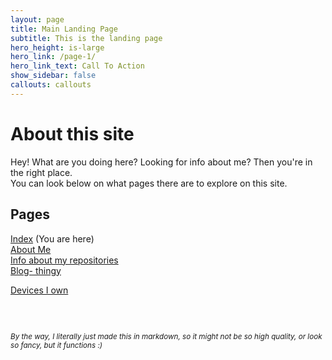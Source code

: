 ```yaml
---
layout: page
title: Main Landing Page
subtitle: This is the landing page
hero_height: is-large
hero_link: /page-1/
hero_link_text: Call To Action
show_sidebar: false
callouts: callouts
---
```


<!-- THIS SITE IS LICENSED UNDER THE CIR-LICENSE. FOR MORE INFO VISIT https://github.com/Yuri010/CIR-License/
ORIGINAL CAN BE FOUND AT https://github.com/Yuri010/CIR-License/blob/main/License.md -->

# About this site
Hey! What are you doing here? Looking for info about me? Then you're in the right place.\
You can look below on what pages there are to explore on this site.

## Pages
[Index](https://yuri010.github.io/main) (You are here)\
[About Me](https://yuri010.github.io/about)\
[Info about my repositories](https://yuri010.github.io/posts#repositories)\
[Blog- thingy](https://yuri010.github.io/posts#posts)

[Devices I own](https://yuri010.github.io/devices)



### ­
<sub>*By the way, I literally just made this in markdown, so it might not be so high quality, or look so fancy, but it functions :)*</sub>
